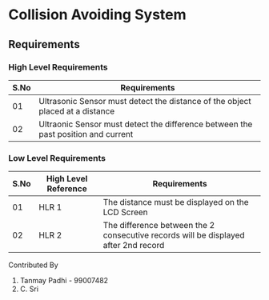 # Collision Avoiding System

## Requirements

### High Level Requirements

|S.No|Requirements|
|----|------------|
| 01 | Ultrasonic Sensor must detect the distance of the object placed at a distance |
| 02 | Ultraonic Sensor must detect the difference between the past position and current |

### Low Level Requirements

|S.No|High Level Reference|Requirements|
|----|--------------------|------------|
| 01 | HLR 1| The distance must be displayed on the LCD Screen |
| 02 | HLR 2| The difference between the 2 consecutive records will be displayed after 2nd record |

Contributed By 
1. Tanmay Padhi - 99007482
2. C. Sri
